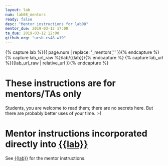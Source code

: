 ```yaml
---
layout: lab
num: lab08_mentors
ready: false
desc: "Mentor instructions for lab08"
mentor_due: 2019-03-12 17:00
ta_due: 2019-03-12 12:00
github_org: "ucsb-cs48-w19"
---
```


<div style="display:none">
https://ucsb-cs48.github.io/w19/lab/lab06_mentors/
</div>

{% capture lab %}{{ page.num | replace: '_mentors','' }}{% endcapture %}
{% capture lab_url_raw %}/lab/{{lab}}/{% endcapture %}
{% capture lab_url %}{{lab_url_raw | relative_url }}{% endcapture %}


# These instructions are for mentors/TAs only

Students, you are welcome to read them; there are no secrets here.   But there are probably better uses of your time. :-)

# Mentor instructions incorporated directly into [{{lab}}]({{lab_url}})

See [{{lab}}]({{lab_url}}) for the mentor instructions.
